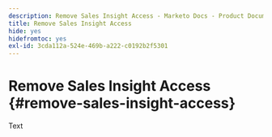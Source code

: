 ```yaml
---
description: Remove Sales Insight Access - Marketo Docs - Product Documentation
title: Remove Sales Insight Access
hide: yes
hidefromtoc: yes
exl-id: 3cda112a-524e-469b-a222-c0192b2f5301
---
```

# Remove Sales Insight Access {#remove-sales-insight-access}

Text
